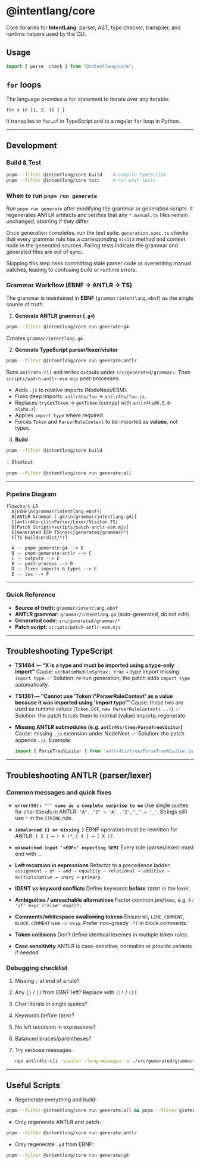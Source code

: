 # @intentlang/core

Core libraries for **IntentLang**: parser, AST, type checker, transpiler, and
runtime helpers used by the CLI.

## Usage

```ts
import { parse, check } from "@intentlang/core";
```

## `for` loops

The language provides a `for` statement to iterate over any iterable:

```intentlang
for x in [1, 2, 3] { }
```

It transpiles to `for…of` in TypeScript and to a regular `for` loop in Python.

---

## Development

### Build & Test

```bash
pnpm --filter @intentlang/core build    # compile TypeScript
pnpm --filter @intentlang/core test     # run unit tests
```

### When to run `pnpm run generate`

Run `pnpm run generate` after modifying the grammar or generation scripts. It
regenerates ANTLR artifacts and verifies that any `*.manual.ts` files remain
unchanged, aborting if they differ.

Once generation completes, run the test suite. `generation.spec.ts` checks that
every grammar rule has a corresponding `visitX` method and context node in the
generated sources. Failing tests indicate the grammar and generated files are
out of sync.

Skipping this step risks committing stale parser code or overwriting manual
patches, leading to confusing build or runtime errors.

### Grammar Workflow (EBNF → ANTLR → TS)

The grammar is maintained in **EBNF** (`grammar/intentlang.ebnf`) as the single
source of truth.

1. **Generate ANTLR grammar (`.g4`)**

```bash
pnpm --filter @intentlang/core run generate:g4
```

Creates `grammar/intentlang.g4`.

2. **Generate TypeScript parser/lexer/visitor**

```bash
pnpm --filter @intentlang/core run generate:antlr
```

Runs `antlr4ts-cli` and writes outputs under `src/generated/grammar/`.
Then `scripts/patch-antlr-esm.mjs` post-processes:

- Adds `.js` to relative imports (NodeNext/ESM).
- Fixes deep imports: `antlr4ts/foo` → `antlr4ts/foo.js`.
- Replaces `tryGetToken` → `getToken` (compat with `antlr4ts@0.5.0-alpha.4`).
- Applies `import type` where required.
- Forces `Token` and `ParserRuleContext` to be imported as **values**, not types.

3. **Build**

```bash
pnpm --filter @intentlang/core build
```

💡 Shortcut:

```bash
pnpm --filter @intentlang/core run generate:all
```

---

### Pipeline Diagram

```mermaid
flowchart LR
  A[EBNF\n(grammar/intentlang.ebnf)]
  B[ANTLR Grammar (.g4)\n(grammar/intentlang.g4)]
  C[antlr4ts-cli\nParser/Lexer/Visitor TS]
  D[Patch Script\nscripts/patch-antlr-esm.mjs]
  E[Generated ESM TS\nsrc/generated/grammar/*]
  F[TS Build\n(dist/*)]

  A -- pnpm generate:g4 --> B
  B -- pnpm generate:antlr --> C
  C -- outputs --> E
  E -- post-process --> D
  D -- fixes imports & types --> E
  E -- tsc --> F
```

---

### Quick Reference

- **Source of truth:** `grammar/intentlang.ebnf`
- **ANTLR grammar:** `grammar/intentlang.g4` (auto-generated, do not edit)
- **Generated code:** `src/generated/grammar/*`
- **Patch script:** `scripts/patch-antlr-esm.mjs`

---

## Troubleshooting TypeScript

- **TS1484 — “X is a type and must be imported using a type-only import”**
  Cause: `verbatimModuleSyntax: true` + type import missing `import type`.
  ✅ Solution: re-run generation; the patch adds `import type` automatically.

- **TS1361 — “Cannot use 'Token'/'ParserRuleContext' as a value because it was imported using 'import type'”**
  Cause: those two are used as runtime values (`Token.EOF`, `new ParserRuleContext(...)`).
  ✅ Solution: the patch forces them to normal (value) imports; regenerate.

- **Missing ANTLR submodules (e.g. `antlr4ts/tree/ParseTreeVisitor`)**
  Cause: missing `.js` extension under NodeNext.
  ✅ Solution: the patch appends `.js`. Example:

  ```ts
  import { ParseTreeVisitor } from "antlr4ts/tree/ParseTreeVisitor.js";
  ```

---

## Troubleshooting ANTLR (parser/lexer)

### Common messages and quick fixes

- **`error(50): '"' came as a complete surprise to me`**
  Use single quotes for char literals in ANTLR:
  `"A".."Z" → 'A'..'Z'`, `"_” → '_'`. Strings still use `"` in the `STRING` rule.

- **`imbalanced {} or missing }`**
  EBNF operators must be rewritten for ANTLR:
  `{ X } → ( X )*`, `[ X ] → ( X )?`.

- **`mismatched input '<EOF>' expecting SEMI`**
  Every rule (parser/lexer) must end with `;`.

- **Left recursion in expressions**
  Refactor to a precedence ladder:
  `assignment → or → and → equality → relational → additive → multiplicative → unary → primary`.

- **IDENT vs keyword conflicts**
  Define keywords **before** `IDENT` in the lexer.

- **Ambiguities / unreachable alternatives**
  Factor common prefixes, e.g.
  `A: 'if' expr ('else' expr)?;`

- **Comments/whitespace swallowing tokens**
  Ensure `WS`, `LINE_COMMENT`, `BLOCK_COMMENT` use `-> skip`.
  Prefer non-greedy `.*?` in block comments.

- **Token collisions**
  Don’t define identical lexemes in multiple token rules.

- **Case sensitivity**
  ANTLR is case-sensitive; normalize or provide variants if needed.

### Debugging checklist

1. Missing `;` at end of a rule?
2. Any `{}` / `[]` from EBNF left? Replace with `()*` / `()?`.
3. Char literals in single quotes?
4. Keywords before `IDENT`?
5. No left recursion in expressions?
6. Balanced braces/parentheses?
7. Try verbose messages:

   ```bash
   npx antlr4ts-cli -visitor -long-messages -o ./src/generated/grammar ./grammar/intentlang.g4
   ```

---

## Useful Scripts

- Regenerate everything and build:

```bash
pnpm --filter @intentlang/core run generate:all && pnpm --filter @intentlang/core build
```

- Only regenerate ANTLR and patch:

```bash
pnpm --filter @intentlang/core run generate:antlr
```

- Only regenerate `.g4` from EBNF:

```bash
pnpm --filter @intentlang/core run generate:g4
```
